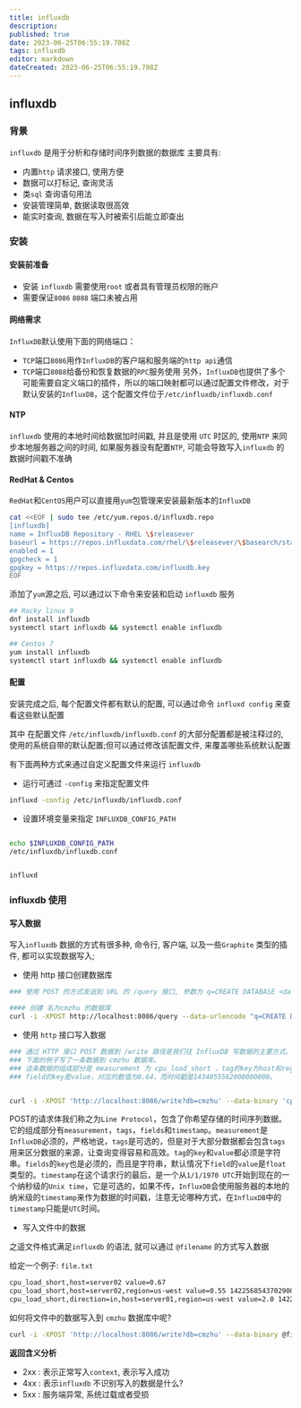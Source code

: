 ```yaml
---
title: influxdb
description: 
published: true
date: 2023-06-25T06:55:19.708Z
tags: influxdb
editor: markdown
dateCreated: 2023-06-25T06:55:19.708Z
---
```


## influxdb

### 背景

`influxdb` 是用于分析和存储时间序列数据的数据库
主要具有:

- 内置`http` 请求接口, 使用方便
- 数据可以打标记, 查询灵活
- 类`sql` 查询语句用法
- 安装管理简单, 数据读取很高效
- 能实时查询, 数据在写入时被索引后能立即查出

### 安装

#### 安装前准备

- 安装 `influxdb` 需要使用`root` 或者具有管理员权限的账户
- 需要保证`8086` `8088` 端口未被占用

#### 网络需求

`InfluxDB`默认使用下面的网络端口：

- `TCP`端口`8086`用作`InfluxDB`的客户端和服务端的`http api`通信
- `TCP`端口`8088`给备份和恢复数据的`RPC`服务使用
另外，`InfluxDB`也提供了多个可能需要自定义端口的插件，所以的端口映射都可以通过配置文件修改，对于默认安装的`InfluxDB`，这个配置文件位于`/etc/influxdb/influxdb.conf`

#### NTP

`influxdb` 使用的本地时间给数据加时间戳, 并且是使用 `UTC` 时区的, 使用`NTP` 来同步本地服务器之间的时间, 如果服务器没有配置`NTP`, 可能会导致写入`influxdb` 的数据时间戳不准确

#### RedHat & Centos

`RedHat`和`CentOS`用户可以直接用`yum`包管理来安装最新版本的`InfluxDB`

```bash
cat <<EOF | sudo tee /etc/yum.repos.d/influxdb.repo
[influxdb]
name = InfluxDB Repository - RHEL \$releasever
baseurl = https://repos.influxdata.com/rhel/\$releasever/\$basearch/stable
enabled = 1
gpgcheck = 1
gpgkey = https://repos.influxdata.com/influxdb.key
EOF
```

添加了`yum`源之后, 可以通过以下命令来安装和启动 `influxdb` 服务

```bash
## Rocky linux 9
dnf install influxdb
systemctl start influxdb && systemctl enable influxdb

## Centos 7
yum install influxdb
systemctl start influxdb && systemctl enable influxdb
```

#### 配置

安装完成之后, 每个配置文件都有默认的配置, 可以通过命令 `influxd config` 来查看这些默认配置

其中 在配置文件 `/etc/influxdb/influxdb.conf` 的大部分配置都是被注释过的, 使用的系统自带的默认配置;但可以通过修改该配置文件, 来覆盖哪些系统默认配置

有下面两种方式来通过自定义配置文件来运行 `influxdb`

- 运行可通过 `-config` 来指定配置文件

```bash
influxd -config /etc/influxdb/influxdb.conf
```

- 设置环境变量来指定 `INFLUXDB_CONFIG_PATH`

```bash

echo $INFLUXDB_CONFIG_PATH
/etc/influxdb/influxdb.conf


influxd

```

### influxdb 使用

#### 写入数据

写入`influxdb` 数据的方式有很多种, 命令行, 客户端, 以及一些`Graphite` 类型的插件, 都可以实现数据写入;

- 使用 http 接口创建数据库

```bash
### 使用 POST 的方式发送到 URL 的 /query 接口, 参数为 q=CREATE DATABASE <database>

#### 创建 名为cmzhu 的数据库
curl -i -XPOST http://localhost:8086/query --data-urlencode "q=CREATE DATABASE cmzhu"
```

- 使用 `http` 接口写入数据

```bash
### 通过 HTTP 接口 POST 数据到 /write 路径是我们往 InfluxDB 写数据的主要方式。
### 下面的例子写了一条数据到 cmzhu 数据库。
### 这条数据的组成部分是 measurement 为 cpu_load_short ，tag的key为host和region，对应tag的value是server01和us-west，
### field的key是value，对应的数值为0.64，而时间戳是1434055562000000000。


curl -i -XPOST 'http://localhost:8086/write?db=cmzhu' --data-binary 'cpu_load_short,host=server01,region=us-west value=0.64 1434055562000000000'

```

POST的请求体我们称之为`Line Protocol`，包含了你希望存储的时间序列数据。它的组成部分有`measurement`，`tags`，`fields`和`timestamp`。`measurement`是`InfluxDB`必须的，严格地说，`tags`是可选的，但是对于大部分数据都会包含`tags`用来区分数据的来源，让查询变得容易和高效。`tag`的`key`和`value`都必须是字符串。`fields`的`key`也是必须的，而且是字符串，默认情况下`field`的`value`是`float`类型的。`timestamp`在这个请求行的最后，是一个从`1/1/1970 UTC`开始到现在的一个纳秒级的`Unix time`，它是可选的，如果不传，`InfluxDB`会使用服务器的本地的纳米级的`timestamp`来作为数据的时间戳，注意无论哪种方式，在`InfluxDB`中的`timestamp`只能是`UTC`时间。

- 写入文件中的数据

之遥文件格式满足`influxdb` 的语法, 就可以通过 `@filename` 的方式写入数据

给定一个例子: `file.txt`

```txt
cpu_load_short,host=server02 value=0.67
cpu_load_short,host=server02,region=us-west value=0.55 1422568543702900257
cpu_load_short,direction=in,host=server01,region=us-west value=2.0 1422568543702900257
```

如何将文件中的数据写入到 `cmzhu` 数据库中呢?

```bash
curl -i -XPOST 'http://localhost:8086/write?db=cmzhu' --data-binary @file.txt
```

**返回含义分析**

- 2xx : 表示正常写入`context`, 表示写入成功
- 4xx : 表示`influxdb` 不识别写入的数据是什么?
- 5xx : 服务端异常, 系统过载或者受损
